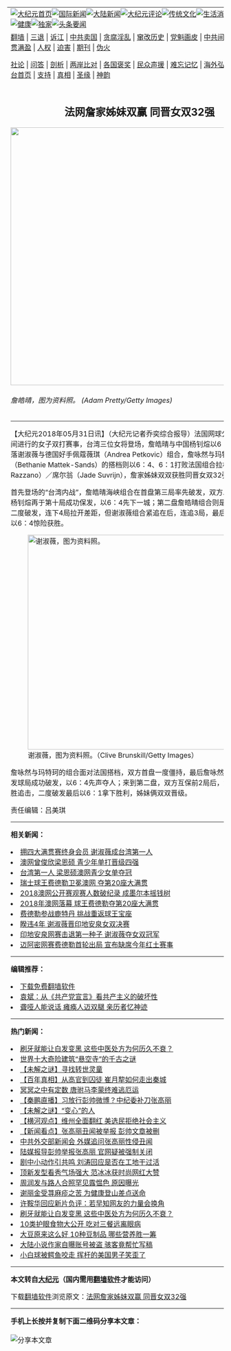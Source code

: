 <a name="1" id="1" target="_blank"></a><span id="1"></span>
<table align=center border="0"><tr><td colspan="2" VALIGN=TOP><a href="https://github.com/skzlbv3039/djy/blob/master/gb/nf1351518.md#1"><img src="https://raw.githubusercontent.com/skzlbv3039/www/master/t/djy/1.jpg" title="大纪元首页" alt="大纪元首页"></a><a href="https://github.com/skzlbv3039/djy/blob/master/gb/n24hr.md#1"><img src="https://raw.githubusercontent.com/skzlbv3039/www/master/t/djy/3.jpg" title="国际新闻" alt="国际新闻"></a><a href="https://github.com/skzlbv3039/djy/blob/master/gb/nsc413.md#1"><img src="https://raw.githubusercontent.com/skzlbv3039/www/master/t/djy/4.jpg" title="大陆新闻" alt="大陆新闻"></a><a href="https://github.com/skzlbv3039/djy/blob/master/gb/news392.md#1"><img src="https://raw.githubusercontent.com/skzlbv3039/www/master/t/djy/5.jpg" title="大纪元评论" alt="大纪元评论"></a><a href="https://github.com/skzlbv3039/djy/blob/master/gb/news2007.md#1"><img src="https://raw.githubusercontent.com/skzlbv3039/www/master/t/djy/6.jpg" title="传统文化" alt="传统文化"></a><a href="https://github.com/skzlbv3039/djy/blob/master/gb/news2008.md#1"><img src="https://raw.githubusercontent.com/skzlbv3039/www/master/t/djy/7.jpg" title="生活消费" alt="生活消费"></a><a href="https://github.com/skzlbv3039/djy/blob/master/gb/ncyule.md#1"><img src="https://raw.githubusercontent.com/skzlbv3039/www/master/t/djy/8.jpg" title="娱乐休闲" alt="娱乐休闲"></a><a href="https://github.com/skzlbv3039/djy/blob/master/gb/nsc1002.md#1"><img src="https://raw.githubusercontent.com/skzlbv3039/www/master/t/djy/9.jpg" title="健康" alt="健康"></a><a href="https://github.com/skzlbv3039/djy/blob/master/gb/nf6092.md#1"><img src="https://raw.githubusercontent.com/skzlbv3039/www/master/t/djy/10a.jpg" title="独家" alt="独家"></a><a href="https://github.com/skzlbv3039/djy/blob/master/gb/nf4514.md#1"><img src="https://raw.githubusercontent.com/skzlbv3039/www/master/t/djy/12a.jpg" title="头条要闻" alt="头条要闻"></a></td></tr>
<tr><td colspan="2" VALIGN=TOP><a target="_blank" href="https://github.com/skzlbv3039/www/blob/master/README.md?zsrh#1">翻墙</a> | <a target="_blank" href="https://github.com/skzlbv3039/djy/blob/master/gb/nf5657.md#1">三退</a> | <a target="_blank" href="https://github.com/skzlbv3039/djy/blob/master/gb/nf6124.md#1">诉江</a> | <a target="_blank" href="https://github.com/skzlbv3039/djy/blob/master/gb/nf1176117.md#1">中共卖国</a> | <a target="_blank" href="https://github.com/skzlbv3039/djy/blob/master/gb/nf5773.md#1">贪腐淫乱</a> | <a target="_blank" href="https://github.com/skzlbv3039/djy/blob/master/gb/nf1176115.md#1">窜改历史</a> | <a target="_blank" href="https://github.com/skzlbv3039/djy/blob/master/gb/nf1176107.md#1">党魁画皮</a> | <a target="_blank" href="https://github.com/skzlbv3039/djy/blob/master/gb/nf1320400.md#1">中共间谍</a> | <a target="_blank" href="https://github.com/skzlbv3039/djy/blob/master/gb/nf1176114.md#1">破坏传统</a> | <a target="_blank" href="https://github.com/skzlbv3039/ntdtv/blob/master/gb/prog447_1.md#1">恶贯满盈</a> | <a target="_blank" href="https://github.com/skzlbv3039/djy/blob/master/gb/ncid278.md#1">人权</a> | <a target="_blank" href="https://github.com/skzlbv3039/djy/blob/master/gb/nf1176111.md#1">迫害</a> | <a target="_blank" href="https://gitlab.com/szzdlab/mh-qikan/blob/master/README.md#1">期刊</a> | <a target="_blank" href="https://github.com/skzlbv3039/djy/blob/master/gb/nf5562.md#1">伪火</a></p><p><a target="_blank" href="https://github.com/skzlbv3039/djy/blob/master/gb/9p.md#1">社论</a> | <a target="_blank" href="https://github.com/skzlbv3039/djy/blob/master/gb/nf4378.md#1">问答</a> | <a target="_blank" href="https://github.com/skzlbv3039/djy/blob/master/gb/nf5792.md#1">剖析</a> | <a target="_blank" href="https://github.com/skzlbv3039/djy/blob/master/gb/nf5735.md#1">两岸比对</a> | <a target="_blank" href="https://github.com/skzlbv3039/djy/blob/master/gb/nf6119.md#1">各国褒奖</a> | <a target="_blank" href="https://github.com/skzlbv3039/djy/blob/master/gb/nf6120.md#1">民众声援</a> | <a target="_blank" href="https://github.com/skzlbv3039/djy/blob/master/gb/nf1188594.md#1">难忘记忆</a> | <a target="_blank" href="https://github.com/skzlbv3039/djy/blob/master/gb/nf3180.md#1">海外弘传</a> | <a target="_blank" href="https://github.com/skzlbv3039/djy/blob/master/gb/nf5410.md#1">万人上访</a> | <a target="_blank" href="https://github.com/skzlbv3039/www/blob/master/README.md?zsrh#1">平台首页</a> | <a target="_blank" href="https://github.com/skzlbv3039/djy/blob/master/gb/nf4386.md#1">支持</a> | <a target="_blank" href="https://github.com/skzlbv3039/djy/blob/master/gb/nf4389.md#1">真相</a> | <a target="_blank" href="https://github.com/skzlbv3039/djy/blob/master/gb/nf5790.md#1">圣缘</a> | <a target="_blank" href="https://github.com/skzlbv3039/djy/blob/master/gb/nf4786.md#1">神韵</a></td></tr>
<tr><td VALIGN=TOP width="626"><h2 align=center>法网詹家姊妹双赢 同晋女双32强</h2>
<img width="600" src="https://i.epochtimes.com/assets/uploads/2018/05/f7db34fe9823a8fe7f397091d72bd71a-600x400.jpg" />
<h6>詹皓晴，图为资料照。 (Adam Pretty/Getty Images)
</h6>
<hr>
<p>【大纪元2018年05月31日讯】（大纪元记者乔奕综合报导）<ahref="https://github.com/skzlbv3039/djy/blob/master/gb/tag/%E6%B3%95%E5%9B%BD%E7%BD%91%E7%90%83%E5%85%AC%E5%BC%80%E8%B5%9B.md#1">法国网球公开赛</a>31日晚间进行的女子双打赛事，台湾三位女将登场，<ahref="https://github.com/skzlbv3039/djy/blob/master/gb/tag/%E8%A9%B9%E7%9A%93%E6%99%B4.md#1">詹皓晴</a>与中国杨钊煊以6：4、6：4拍落谢淑薇与德国好手佩蔻薇琪（Andrea Petkovic）组合，<ahref="https://github.com/skzlbv3039/djy/blob/master/gb/tag/%E8%A9%B9%E5%92%8F%E7%84%B6.md#1">詹咏然</a>与玛特珂（Bethanie Mattek-Sands）的搭档则以6：4、6：1打败法国组合拉札诺（Virginie Razzano）／席尔翁（Jade Suvrijn），詹家姊妹双双获胜同晋<ahref="https://github.com/skzlbv3039/djy/blob/master/gb/tag/%E5%A5%B3%E5%8F%8C.md#1">女双</a>32强。</p>
<p>首先登场的“台湾内战”，<ahref="https://github.com/skzlbv3039/djy/blob/master/gb/tag/%E8%A9%B9%E7%9A%93%E6%99%B4.md#1">詹皓晴</a>海峡组合在首盘第三局率先破发，双方二度互破后，杨钊煊再于第十局成功保发，以6：4先下一城；第二盘詹皓晴组合则是在第三、五局二度破发，连下4局拉开差距，但谢淑薇组合紧追在后，连追3局，最后由詹皓晴组合以6：4惊险获胜。</p>
<figure id="10444146" aria-describedby="caption-10444146" style="width: 500px" class="wp-caption aligncenter"><ahref=" https://i.epochtimes.com/assets/uploads/2018/05/666609e6d431576aab28d53be2bc4af8-450x619.jpg" target="_blank" rel="noreferrer noopener"> <img src="https://i.epochtimes.com/assets/uploads/2018/05/666609e6d431576aab28d53be2bc4af8-450x619.jpg" alt="谢淑薇，图为资料照。" width="500" /></a><figcaption id="caption-10444146" class="wp-caption-text">谢淑薇，图为资料照。（Clive Brunskill/Getty Images）</figcaption></figure>
<p><ahref="https://github.com/skzlbv3039/djy/blob/master/gb/tag/%E8%A9%B9%E5%92%8F%E7%84%B6.md#1">詹咏然</a>与玛特珂的组合面对法国搭档，双方首盘一度僵持，最后詹咏然组合趁着对手发球局成功破发，以6：4先声夺人；来到第二盘，双方互保前2局后，詹咏然组合乘胜追击，二度破发最后以6：1拿下胜利，姊妹俩双双晋级。</p>
<p>责任编辑：吕美琪</p>

<hr>


<strong>相关新闻：</strong>
<li><a href="https://github.com/skzlbv3039/djy/blob/master/gb/18/1/23/n10080542.md#1">拥四大满贯赛终身会员 谢淑薇成台湾第一人</a></li>
<li><a href="https://github.com/skzlbv3039/djy/blob/master/gb/18/1/25/n10086862.md#1">澳网曾俊欣梁恩硕 青少年单打晋级四强</a></li>
<li><a href="https://github.com/skzlbv3039/djy/blob/master/gb/18/1/27/n10091951.md#1">台湾第一人 梁恩硕澳网青少女单夺冠</a></li>
<li><a href="https://github.com/skzlbv3039/djy/blob/master/gb/18/1/29/n10095706.md#1">瑞士球王费德勒卫冕澳网 夺第20座大满贯</a></li>
<li><a href="https://github.com/skzlbv3039/djy/blob/master/gb/18/1/29/n10096543.md#1">2018澳网公开赛观赛人数破纪录 成墨尔本摇钱树</a></li>
<li><a href="https://github.com/skzlbv3039/djy/blob/master/gb/18/1/30/n10099310.md#1">2018年澳网落幕 球王费德勒夺第20座大满贯</a></li>
<li><a href="https://github.com/skzlbv3039/djy/blob/master/gb/18/2/9/n10129602.md#1">费德勒参战鹿特丹 挑战重返球王宝座</a></li>
<li><a href="https://github.com/skzlbv3039/djy/blob/master/gb/18/3/16/n10222088.md#1">睽违4年 谢淑薇晋印地安泉女双决赛</a></li>
<li><a href="https://github.com/skzlbv3039/djy/blob/master/gb/18/3/18/n10228152.md#1">印地安泉网赛击退第一种子 谢淑薇夺女双冠军</a></li>
<li><a href="https://github.com/skzlbv3039/djy/blob/master/gb/18/3/25/n10247568.md#1">迈阿密网赛费德勒首轮出局 宣布缺席今年红土赛事</a></li>
<hr>


<strong>编辑推荐：</strong>
<li><a href="https://github.com/upjkzu3674/www/blob/master/README.md?dfh#1" target="_blank">下载免费翻墙软件</a></li><li><a href="https://github.com/tsiac2612/djy/blob/master/gb/19/12/5/n11701848.md#1" target="_blank">袁斌：从《共产党宣言》看共产主义的破坏性</a></li><li><a href="https://github.com/tsiac2612/djy/blob/master/gb/19/5/19/n11266537.md#1" target="_blank">聋哑人能说话 瘫痪人迈双腿 亲历者忆神迹</a></li>
<hr>

<strong>热门新闻：</strong>
<li><a href="https://github.com/skzlbv3039/djy/blob/master/gb/21/10/31/n13342805.md#1">刷牙就能让白发变黑  这些中医处方为何历久不衰？</a></li>
<li><a href="https://github.com/skzlbv3039/djy/blob/master/gb/21/10/29/n13339418.md#1">世界十大奇险建筑“悬空寺”的千古之谜</a></li>
<li><a href="https://github.com/skzlbv3039/djy/blob/master/gb/21/10/29/n13339482.md#1">【未解之谜】寻找转世灵童</a></li>
<li><a href="https://github.com/skzlbv3039/djy/blob/master/gb/21/11/1/n13346265.md#1">【百年真相】从高官到囚徒 崔月犂如何走出秦城</a></li>
<li><a href="https://github.com/skzlbv3039/djy/blob/master/gb/21/10/26/n13330686.md#1">冥冥之中有定数 唐驸马李蒙终难逃厄运</a></li>
<li><a href="https://github.com/skzlbv3039/djy/blob/master/gb/21/11/4/n13354270.md#1">【秦鹏直播】习放行彭帅微博？中纪委补刀张高丽</a></li>
<li><a href="https://github.com/skzlbv3039/djy/blob/master/gb/21/11/4/n13354107.md#1">【未解之谜】“变心”的人</a></li>
<li><a href="https://github.com/skzlbv3039/djy/blob/master/gb/21/11/4/n13354344.md#1">【横河观点】维州全面翻红 美选民拒绝社会主义</a></li>
<li><a href="https://github.com/skzlbv3039/djy/blob/master/gb/21/11/2/n13348879.md#1">【新闻看点】张高丽丑闻被举报 彭帅文章被删</a></li>
<li><a href="https://github.com/skzlbv3039/djy/blob/master/gb/21/11/3/n13350643.md#1">中共外交部新闻会 外媒追问张高丽性侵丑闻</a></li>
<li><a href="https://github.com/skzlbv3039/djy/blob/master/gb/21/11/3/n13351544.md#1">陆媒报导彭帅举报张高丽 官网疑被强制关闭</a></li>
<li><a href="https://github.com/skzlbv3039/djy/blob/master/gb/21/11/3/n13351361.md#1">剧中小动作引共鸣 刘涛回应是否在工地干过活</a></li>
<li><a href="https://github.com/skzlbv3039/djy/blob/master/gb/21/11/4/n13354084.md#1">顶新发型看秀气场强大 范冰冰获时尚网红大赞</a></li>
<li><a href="https://github.com/skzlbv3039/djy/blob/master/gb/21/11/3/n13351814.md#1">周润发与路人合照罕见露愠色 原因曝光</a></li>
<li><a href="https://github.com/skzlbv3039/djy/blob/master/gb/21/11/3/n13349727.md#1">谢丽金受荨麻疹之苦 为健康登山差点送命</a></li>
<li><a href="https://github.com/skzlbv3039/djy/blob/master/gb/21/11/2/n13348698.md#1">许鞍华回应新片负评：若早知网友的力量会换角</a></li>
<li><a href="https://github.com/skzlbv3039/djy/blob/master/gb/21/10/31/n13342805.md#1">刷牙就能让白发变黑  这些中医处方为何历久不衰？</a></li>
<li><a href="https://github.com/skzlbv3039/djy/blob/master/gb/21/11/1/n13344694.md#1">10类护眼食物大公开 吃对三餐远离眼病</a></li>
<li><a href="https://github.com/skzlbv3039/djy/blob/master/gb/21/11/4/n13351980.md#1">大豆原来这么好 10种豆制品 哪些营养胜一筹</a></li>
<li><a href="https://github.com/skzlbv3039/djy/blob/master/gb/21/11/3/n13349792.md#1">大陆小说作家自曝账号被盗 骇客竟帮忙写稿</a></li>
<li><a href="https://github.com/skzlbv3039/djy/blob/master/gb/21/11/3/n13350110.md#1">小白球被鳄鱼咬走 挥杆的美国男子笑歪了</a></li>
<hr>

<strong>本文转自<a href="https://www.epochtimes.com">大纪元</a>（国内需用<a href="https://github.com/skzlbv3039/www/blob/master/README.md#8">翻墙软件</a>才能访问）</strong><p>下载<a href="https://github.com/skzlbv3039/www/blob/master/README.md#8">翻墙软件</a>浏览原文：<a href="https://www.epochtimes.com/gb/18/5/31/n10444143.htm">法网詹家姊妹双赢 同晋女双32强</a></p><hr>

<strong>手机上长按并复制下面二维码分享本文章：</strong><br><br><img src="https://chart.apis.google.com/chart?cht=qr&chs=240x240&choe=UTF-8&chld=M|2&chl=https://github.com/skzlbv3039/djy/blob/master/gb/18/5/31/n10444143.md%231" title="分享本文章"></td><td VALIGN=TOP><a href="https://github.com/skzlbv3039/djy/blob/master/gb/16/1/21/n4622075.md?dfh#1" target="_blank"><img src="https://raw.githubusercontent.com/skzlbv3039/djy/master/gb/300/wei-f1.jpg" title="中共的伪火骗局"  alt="中共的伪火骗局"></a><br><a href="https://github.com/skzlbv3039/www/blob/master/README.md?dfh#9" target="_blank"><img src="https://raw.githubusercontent.com/skzlbv3039/djy/master/gb/300/yong-h.jpg" title="永恒的见证"  alt="永恒的见证"></a><br><a href="https://github.com/skzlbv3039/djy/blob/master/gb/13/9/29/n3974789.md?dfh#1" target="_blank"><img src="https://raw.githubusercontent.com/skzlbv3039/djy/master/gb/300/shang-lnz.jpg" title="善良女子被中共投男牢"  alt="善良女子被中共投男牢"></a><br><a href="https://github.com/skzlbv3039/djy/blob/master/gb/16/3/16/n4663449.md?dfh#1" target="_blank"><img src="https://raw.githubusercontent.com/skzlbv3039/djy/master/gb/300/huo-z3.jpg" title="警卫目击活摘器官"  alt="警卫目击活摘器官"></a><br><a href="https://github.com/skzlbv3039/djy/blob/master/gb/16/8/7/n8177641.md?dfh#1" target="_blank"><img src="https://raw.githubusercontent.com/skzlbv3039/djy/master/gb/300/huo-z4.jpg" title="证人描述活摘恐怖"  alt="证人描述活摘恐怖"></a><br><a href="https://github.com/skzlbv3039/djy/blob/master/gb/10/4/19/n2881569.md?dfh#1" target="_blank"><img src="https://raw.githubusercontent.com/skzlbv3039/djy/master/gb/300/huo-z1.jpg" title="揭开活摘器官黑幕"  alt="揭开活摘器官黑幕"></a><br><a href="https://github.com/skzlbv3039/djy/blob/master/gb/10/11/7/n3077476.md?dfh#1" target="_blank"><img src="https://raw.githubusercontent.com/skzlbv3039/djy/master/gb/300/ma-ks.jpg" title="马克思的成魔之路"  alt="马克思的成魔之路"></a><br><a href="https://github.com/skzlbv3039/djy/blob/master/gb/14/6/9/n4173977.md?dfh#1" target="_blank"><img src="https://raw.githubusercontent.com/skzlbv3039/djy/master/gb/300/chang-zs.jpg" title="藏字石 蕴天机"  alt="藏字石 蕴天机"></a><br><a href="https://github.com/skzlbv3039/djy/blob/master/gb/18/5/10/n10381511.md?dfh#1" target="_blank"><img src="https://raw.githubusercontent.com/skzlbv3039/djy/master/gb/300/st1.jpg" title="关注三亿人三退"  alt="关注三亿人三退"></a><br><a href="https://github.com/skzlbv3039/djy/blob/master/gb/18/3/21/n10237682.md?dfh#1" target="_blank"><img src="https://raw.githubusercontent.com/skzlbv3039/djy/master/gb/300/jie-t.jpg" title="解体中共复兴中华"  alt="解体中共复兴中华"></a><br><a href="https://github.com/skzlbv3039/djy/blob/master/gb/9/2/9/n2422991.md?dfh#1" target="_blank"><img src="https://raw.githubusercontent.com/skzlbv3039/djy/master/gb/300/gao-zs.jpg" title="中共迫害良心律师"  alt="中共迫害良心律师"></a><br><a href="https://github.com/skzlbv3039/djy/blob/master/gb/18/12/9/n10900044.md?dfh#1" target="_blank"><img src="https://raw.githubusercontent.com/skzlbv3039/djy/master/gb/300/sj1.jpg" title="三百多万人举报江泽民"  alt="三百多万人举报江泽民"></a><br><a href="https://github.com/skzlbv3039/djy/blob/master/gb/18/8/28/n10672014.md?dfh#1" target="_blank"><img src="https://raw.githubusercontent.com/skzlbv3039/djy/master/gb/300/sj2.jpg" title="这些官员为何起诉江泽民"  alt="这些官员为何起诉江泽民"></a><br><a href="https://github.com/skzlbv3039/djy/blob/master/gb/8/12/18/n2367165.md?dfh#1" target="_blank"><img src="https://raw.githubusercontent.com/skzlbv3039/djy/master/gb/300/liangan.jpg" title="海峡两岸的强烈对比"  alt="海峡两岸的强烈对比"></a><br><a href="https://github.com/skzlbv3039/djy/blob/master/gb/15/12/10/n4593139.md?dfh#1" target="_blank"><img src="https://raw.githubusercontent.com/skzlbv3039/djy/master/gb/300/jia-ndzl.jpg" title="加拿大总理的贺信"  alt="加拿大总理的贺信"></a><br><a href="https://github.com/skzlbv3039/djy/blob/master/gb/11/6/17/n3289382.md?dfh#1" target="_blank"><img src="https://raw.githubusercontent.com/skzlbv3039/djy/master/gb/300/xiao-wd.jpg" title="探寻真相兼听则明"  alt="探寻真相兼听则明"></a><br><a href="https://github.com/skzlbv3039/djy/blob/master/gb/18/10/27/n10812623.md?dfh#1" target="_blank"><img src="https://raw.githubusercontent.com/skzlbv3039/djy/master/gb/300/yindu.jpg" title="印度媒体报道东方"  alt="印度媒体报道东方"></a><br><a href="https://github.com/skzlbv3039/djy/blob/master/gb/18/6/9/n10469652.md?dfh#1" target="_blank"><img src="https://raw.githubusercontent.com/skzlbv3039/djy/master/gb/300/xie-j.jpg" title="不一样的海外校园"  alt="不一样的海外校园"></a><br><a href="https://github.com/skzlbv3039/djy/blob/master/gb/7/4/5/n1669415.md?dfh#1" target="_blank"><img src="https://raw.githubusercontent.com/skzlbv3039/djy/master/gb/300/li-up.jpg" title="从大师到徒弟的传奇"  alt="从大师到徒弟的传奇"></a><br><a href="https://github.com/skzlbv3039/djy/blob/master/gb/17/5/26/n9191512.md?dfh#1" target="_blank"><img src="https://raw.githubusercontent.com/skzlbv3039/djy/master/gb/300/zfl2.jpg" title="亿万人与东方一本奇书"  alt="亿万人与东方一本奇书"></a><br><a href="https://github.com/skzlbv3039/djy/blob/master/gb/13/11/27/n4020290.md?dfh#1" target="_blank"><img src="https://raw.githubusercontent.com/skzlbv3039/djy/master/gb/300/zhen-h.jpg" title="大陆见不到的震撼场面"  alt="大陆见不到的震撼场面"></a><br><a href="https://github.com/skzlbv3039/djy/blob/master/gb/15/7/17/n4482910.md?dfh#1" target="_blank"><img src="https://raw.githubusercontent.com/skzlbv3039/djy/master/gb/300/dalu-sk.jpg" title="人心向善 大陆当初盛况"  alt="人心向善 大陆当初盛况"></a><br><a href="https://github.com/skzlbv3039/djy/blob/master/gb/19/1/5/n10955468.md?dfh#1" target="_blank"><img src="https://raw.githubusercontent.com/skzlbv3039/djy/master/gb/300/zfl1.jpg" title="追寻真理 这书讲什么"  alt="追寻真理 这书讲什么"></a><br><a href="https://github.com/skzlbv3039/www/blob/master/README.md?dfh#1" target="_blank"><img src="https://raw.githubusercontent.com/skzlbv3039/djy/master/gb/300/fq1.jpg" title="下载免费翻墙软件"  alt="下载免费翻墙软件"></a><br></td></tr></table>
